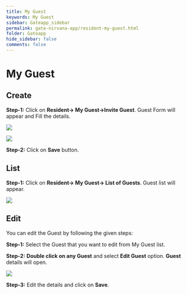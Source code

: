 ```yaml
---
title: My Guest
keywords: My Guest
sidebar: Gateapp_sidebar
permalink: gate-nirvana-app/resident-my-guest.html
folder: Gateapp
hide_sidebar: false
comments: false
---
```


# My Guest

## Create

**Step-1:**  Click on **Resident-> My Guest->Invite Guest**. Guest Form will appear and Fill the details.

![](/images/Resident-My-Guest-Options.png)

![](/images/Resident-Invite-Guest-Form.png)

**Step-2:** Click on **Save** button.

## List

**Step-1:** Click on **Resident-> My Guest-> List of Guests**. Guest list will appear.

![](/images/Resident-Guest-List.png)

## Edit  

You can edit the Guest by following the given steps:

**Step-1:** Select the Guest that you want to edit from My Guest list.

**Step-2:** **Double click on any Guest** and select **Edit Guest** option. **Guest** details will open.

![](/images/Resident-Guest-Details.png)

**Step-3:** Edit the details and click on **Save**.
